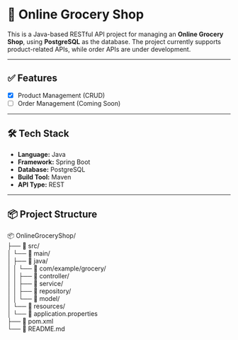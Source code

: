 # 🛒 Online Grocery Shop

This is a Java-based RESTful API project for managing an **Online Grocery Shop**, using **PostgreSQL** as the database. The project currently supports product-related APIs, while order APIs are under development.

---

## ✅ Features

- [x] Product Management (CRUD)
- [ ] Order Management (Coming Soon)

---

## 🛠️ Tech Stack

- **Language:** Java
- **Framework:** Spring Boot
- **Database:** PostgreSQL
- **Build Tool:** Maven
- **API Type:** REST

---

## 📦 Project Structure

📦 OnlineGroceryShop/<br>
├── 📁 src/<br>
│   └── 📁 main/<br>
│       ├── 📁 java/<br>
│       │   └── 📁 com/example/grocery/<br>
│       │       ├── 📁 controller/<br>
│       │       ├── 📁 service/<br>
│       │       ├── 📁 repository/<br>
│       │       └── 📁 model/<br>
│       └── 📁 resources/<br>
│           └── 📄 application.properties<br>
├── 📄 pom.xml<br>
└── 📄 README.md<br>
